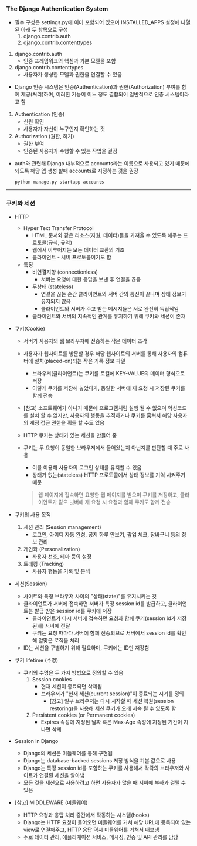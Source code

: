 ### The Django Authentication System

- 필수 구성은 settings.py에 이미 포함되어 있으며 INSTALLED_APPS 설정에 나열된 아래 두 항목으로 구성
  1. django.contrib.auth
  2. django.contrib.contenttypes

1. django.contrib.auth
   - 인증 프레임워크의 핵심과 기본 모델을 포함
2. django.contrib.contenttypes
   - 사용자가 생성한 모델과 권한을 연결할 수 있음

- Django 인증 시스템은 인증(Authentication)과 권한(Authorization) 부여를 함께 제공(처리)하며, 이러한 기능이 어느 정도 결합되어 일반적으로 인증 시스템이라고 함

1. Authentication (인증)
   - 신원 확인
   - 사용자가 자신이 누구인지 확인하는 것
2. Authorization (권한, 허가)
   - 권한 부여
   - 인증된 사용자가 수행할 수 있는 작업을 결정

- auth와 관련해 Django 내부적으로 accounts라는 이름으로 사용되고 있기 때문에 되도록 해당 앱 생성 할때 accounts로 지정하는 것을 권장

  `python manage.py startapp accounts`

----

### 쿠키와 세션

- HTTP
  - Hyper Text Transfer Protocol
    - HTML 문서와 같은 리소스(자원, 데이터)들을 가져올 수 있도록 해주는 프로토콜(규칙, 규약)
    - 웹에서 이루어지는 모든 데이터 교환의 기초
    - 클라이언트 - 서버 프로토콜이기도 함
  - 특징
    - 비연결지향 (connectionless)
      - 서버는 요청에 대한 응답을 보낸 후 연결을 끊음
    - 무상태 (stateless)
      - 연결을 끊는 순간 클라이언트와 서버 간의 통신이 끝나며 상태 정보가 유지되지 않음
      - 클라이언트와 서버가 주고 받는 메시지들은 서로 완전히 독립적임
    - 클라이언트와 서버의 지속적인 관계를 유지하기 위해 쿠키와 세션이 존재
  
- 쿠키(Cookie)
  - 서버가 사용자의 웹 브라우저에 전송하는 작은 데이터 조각
  
  - 사용자가 웹사이트를 방문할 경우 해당 웹사이트의 서버를 통해 사용자의 컴퓨터에 설치(placed-on)되는 작은 기록 정보 파일
    - 브라우저(클라이언트)는 쿠키를 로컬에 KEY-VALUE의 데이터 형식으로 저장
    - 이렇게 쿠키를 저장해 놓았다가, 동일한 서버에 재 요청 시 저장된 쿠키를 함께 전송
    
  - [참고] 소프트웨어가 아니기 때문에 프로그램처럼 실행 될 수 없으며 악성코드를 설치 할 수 없지만, 사용자의 행동을 추적하거나 쿠키를 훔쳐서 해당 사용자의 계정 접근 권한을 획들 할 수도 있음
  
  - HTTP 쿠키는 상태가 있는 세션을 만들어 줌
  
  - 쿠키는 두 요청이 동일한 브라우저에서 들어왔는지 아닌지를 판단할 때 주로 사용
  
    - 이를 이용해 사용자의 로그인 상태를 유지할 수 있음
    - 상태가 없는(stateless) HTTP 프로토콜에서 상태 정보를 기억 시켜주기 때문
  
    > 웹 페이지에 접속하면 요청한 웹 페이지를 받으며 쿠키를 저장하고, 클라이언트가 같으 넛버에 재 요청 시 요청과 함께 쿠키도 함께 전송

- 쿠키의 사용 목적
  1. 세션 관리 (Session management)
     - 로그인, 아이디 자동 완성, 공지 하루 안보기, 팝업 체크, 장바구니 등의 정보 관리
  2. 개인화 (Personalization)
     - 사용자 선호, 테마 등의 설정
  3. 트래킹 (Tracking)
     - 사용자 행동을 기록 및 분석
  
- 세션(Session)

  - 사이트와 특정 브라우저 사이의 "상태(state)"를 유지시키는 것
  - 클라이언트가 서버에 접속하면 서버가 특정 session id를 발급하고, 클라이언트는 발급 받은 session id를 쿠키에 저장
    - 클라이언트가 다시 서버에 접속하면 요청과 함께 쿠키(session id가 저장된)를 서버에 전달
    - 쿠키는 요청 때마다 서버에 함께 전송되므로 서버에서 session id를 확인해 알맞은 로직을 처리
  - ID는 세션을 구별하기 위해 필요하며, 쿠키에는 ID만 저장함

- 쿠키 lifetime (수명)

  - 쿠키의 수명은 두 가지 방법으로 정의할 수 있음
    1. Session cookies
       - 현재 세션이 종료되면 삭제됨
       - 브라우저가 "현재 세션(current session)"이 종료되는 시기를 정의
         - [참고] 일부 브라우저는 다시 시작할 때 세션 복원(session restoring)을 사용해 세션 쿠키가 오래 지속 될 수 있도록 함
    2. Persistent cookies (or Permanent cookies)
       - Expires 속성에 지정된 날짜 혹은 Max-Age 속성에 지정된 기간이 지나면 삭제

- Session in Django

  - Django의 세션은 미들웨어를 통해 구현됨
  - Django는 database-backed sessions 저장 방식을 기본 값으로 사용
  - Django는 특정 session id를 포함하는 쿠키를 사용해서 각각의 브라우저와 사이트가 연결된 세션을 알아냄
  - 모든 것을 세션으로 사용하려고 하면 사용자가 많을 때 서버에 부하가 걸릴 수 있음

- [참고] MIDDLEWARE (미들웨어)

  - HTTP 요청과 응답 처리 증간에서 작동하는 시스템(hooks)
  - Django는 HTTP 요청이 들어오면 미들웨어를 거쳐 해당 URL에 등록되어 있는 view로 연결해주고, HTTP 응답 역시 미들웨어를 거쳐서 내보냄
  - 주로 데이터 관리, 애플리케이션 서비스, 메시징, 인증 및 API 관리를 담당
